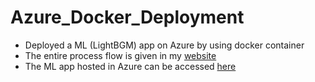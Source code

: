 # Azure_Docker_Deployment
* Deployed a ML (LightBGM) app on Azure by using docker container
* The entire process flow is given in my [website](http://sravanroy.com/azure_deploy.html)
* The ML app hosted in Azure can be accessed [here](https://housepricelgbm.azurewebsites.net/)
